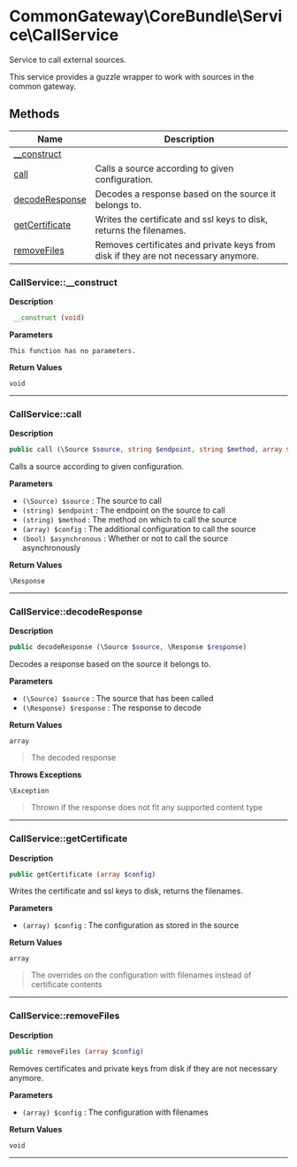 # CommonGateway\CoreBundle\Service\CallService  

Service to call external sources.

This service provides a guzzle wrapper to work with sources in the common gateway.  





## Methods

| Name | Description |
|------|-------------|
|[__construct](#callservice__construct)||
|[call](#callservicecall)|Calls a source according to given configuration.|
|[decodeResponse](#callservicedecoderesponse)|Decodes a response based on the source it belongs to.|
|[getCertificate](#callservicegetcertificate)|Writes the certificate and ssl keys to disk, returns the filenames.|
|[removeFiles](#callserviceremovefiles)|Removes certificates and private keys from disk if they are not necessary anymore.|




### CallService::__construct  

**Description**

```php
 __construct (void)
```

 

 

**Parameters**

`This function has no parameters.`

**Return Values**

`void`


<hr />


### CallService::call  

**Description**

```php
public call (\Source $source, string $endpoint, string $method, array $config, bool $asynchronous)
```

Calls a source according to given configuration. 

 

**Parameters**

* `(\Source) $source`
: The source to call  
* `(string) $endpoint`
: The endpoint on the source to call  
* `(string) $method`
: The method on which to call the source  
* `(array) $config`
: The additional configuration to call the source  
* `(bool) $asynchronous`
: Whether or not to call the source asynchronously  

**Return Values**

`\Response`




<hr />


### CallService::decodeResponse  

**Description**

```php
public decodeResponse (\Source $source, \Response $response)
```

Decodes a response based on the source it belongs to. 

 

**Parameters**

* `(\Source) $source`
: The source that has been called  
* `(\Response) $response`
: The response to decode  

**Return Values**

`array`

> The decoded response


**Throws Exceptions**


`\Exception`
> Thrown if the response does not fit any supported content type

<hr />


### CallService::getCertificate  

**Description**

```php
public getCertificate (array $config)
```

Writes the certificate and ssl keys to disk, returns the filenames. 

 

**Parameters**

* `(array) $config`
: The configuration as stored in the source  

**Return Values**

`array`

> The overrides on the configuration with filenames instead of certificate contents


<hr />


### CallService::removeFiles  

**Description**

```php
public removeFiles (array $config)
```

Removes certificates and private keys from disk if they are not necessary anymore. 

 

**Parameters**

* `(array) $config`
: The configuration with filenames  

**Return Values**

`void`




<hr />

